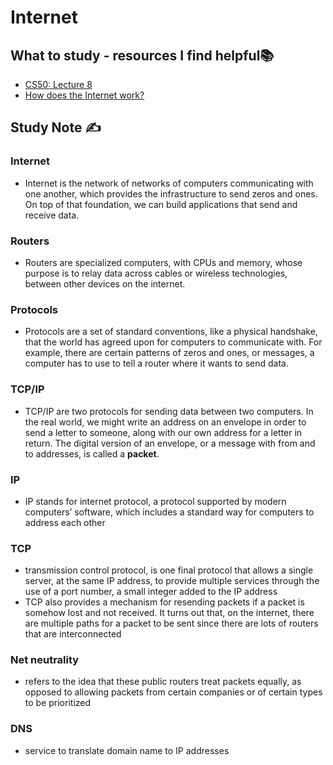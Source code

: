 # Internet

## What to study - resources I find helpful📚

- [CS50: Lecture 8](https://cs50.harvard.edu/x/2021/notes/8/)
- [How does the Internet work?](https://developer.mozilla.org/en-US/docs/Learn/Common_questions/How_does_the_Internet_work)

## Study Note ✍️

### Internet

- Internet is the network of networks of computers communicating with one another, which provides the infrastructure to send zeros and ones. On top of that foundation, we can build applications that send and receive data.

### Routers

- Routers are specialized computers, with CPUs and memory, whose purpose is to relay data across cables or wireless technologies, between other devices on the internet.

### Protocols

- Protocols are a set of standard conventions, like a physical handshake, that the world has agreed upon for computers to communicate with. For example, there are certain patterns of zeros and ones, or messages, a computer has to use to tell a router where it wants to send data.

### TCP/IP

- TCP/IP are two protocols for sending data between two computers. In the real world, we might write an address on an envelope in order to send a letter to someone, along with our own address for a letter in return. The digital version of an envelope, or a message with from and to addresses, is called a **packet**.

### IP

- IP stands for internet protocol, a protocol supported by modern computers’ software, which includes a standard way for computers to address each other

### TCP

- transmission control protocol, is one final protocol that allows a single server, at the same IP address, to provide multiple services through the use of a port number, a small integer added to the IP address
- TCP also provides a mechanism for resending packets if a packet is somehow lost and not received. It turns out that, on the internet, there are multiple paths for a packet to be sent since there are lots of routers that are interconnected

### Net neutrality

- refers to the idea that these public routers treat packets equally, as opposed to allowing packets from certain companies or of certain types to be prioritized

### DNS

- service to translate domain name to IP addresses

